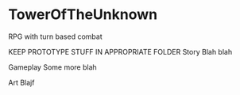# TowerOfTheUnknown
RPG with turn based combat

KEEP PROTOTYPE STUFF IN APPROPRIATE FOLDER
Story
Blah blah

Gameplay
Some more blah

Art
Blajf
